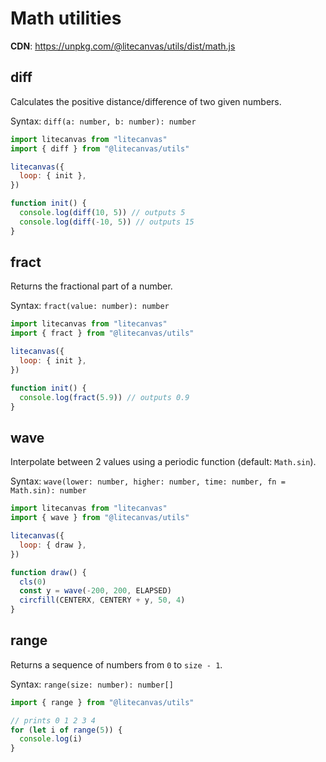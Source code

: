 # Math utilities

**CDN**: https://unpkg.com/@litecanvas/utils/dist/math.js

## diff

Calculates the positive distance/difference of two given numbers.

Syntax: `diff(a: number, b: number): number`

```js
import litecanvas from "litecanvas"
import { diff } from "@litecanvas/utils"

litecanvas({
  loop: { init },
})

function init() {
  console.log(diff(10, 5)) // outputs 5
  console.log(diff(-10, 5)) // outputs 15
}
```

## fract

Returns the fractional part of a number.

Syntax: `fract(value: number): number`

```js
import litecanvas from "litecanvas"
import { fract } from "@litecanvas/utils"

litecanvas({
  loop: { init },
})

function init() {
  console.log(fract(5.9)) // outputs 0.9
}
```

## wave

Interpolate between 2 values using a periodic function (default: `Math.sin`).

Syntax: `wave(lower: number, higher: number, time: number, fn = Math.sin): number`

```js
import litecanvas from "litecanvas"
import { wave } from "@litecanvas/utils"

litecanvas({
  loop: { draw },
})

function draw() {
  cls(0)
  const y = wave(-200, 200, ELAPSED)
  circfill(CENTERX, CENTERY + y, 50, 4)
}
```

## range

Returns a sequence of numbers from `0` to `size - 1`.

Syntax: `range(size: number): number[]`

```js
import { range } from "@litecanvas/utils"

// prints 0 1 2 3 4
for (let i of range(5)) {
  console.log(i)
}
```
